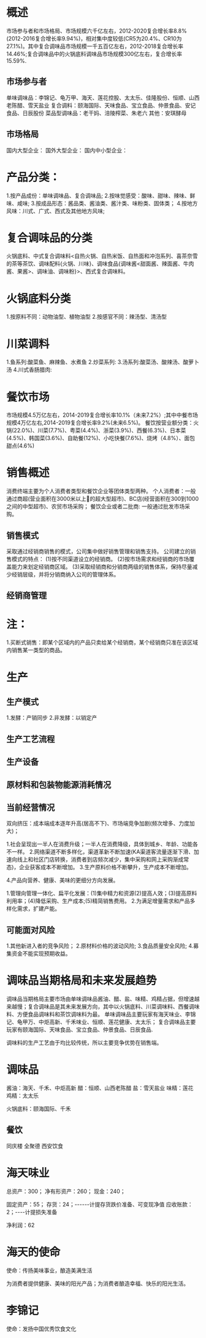 # 概述
市场参与者和市场格局、市场规模六千亿左右，2012-2020复合增长率8.8%(2012-2016复合增长率9.94%)，相对集中度较低(CR5为20.4%、CR10为27.1%)。其中复合调味品市场规模一千五百亿左右，2012-2018复合增长率14.46%;复合调味品中的火锅底料调味品市场规模300亿左右，复合增长率15.59%.

## 市场参与者
单味调味品：李锦记、龟万甲、海天、莲花控股、太太乐、佳隆股份、恒顺、山西老陈醋、雪天盐业
复合调料：颐海国际、天味食品、宝立食品、仲景食品、安记食品、日辰股份
菜品型调味品：老干妈、涪陵榨菜、朱老六
其他：安琪酵母

## 市场格局
国内大型企业：
国外大型企业：
国内中小型企业：

## 

# 产品分类：
  1.按产品成份：单味调味品、复合调味品;
  2.按味觉感受：酸味、甜味、辣味、鲜味、咸味;
  3.按成品形态：酱品类、酱油类、酱汁类、味粉类、固体类；
  4.按地方风味：川式、广式、西式及其他地方风味;

# 复合调味品的分类
火锅底料、中式复合调味料<自热火锅、自热米饭、自热面和冲泡系列、喜茶奈雪的茶等茶饮、调味配料{火锅、川味}、调味食品{调味酱<甜面酱、辣面酱、牛肉酱、果酱>、调味油、调味粉}>、西式复合调味料。

# 火锅底料分类
1.按原料不同：动物油型、植物油型
2.按感官不同：辣汤型、清汤型

# 川菜调料
1.鱼系列:酸菜鱼、麻辣鱼、水煮鱼
2.炒菜系列:
3.汤系列:酸菜汤、酸辣汤、酸萝卜汤
4.川式香肠腊肉:

# 餐饮市场
市场规模4.5万亿左右，2014-2019复合增长率10.1%（未来7.2%）;其中中餐市场规模4万亿左右,2014-2019复合增长率9.2%(未来6.5%)。
餐饮按营业额分类：火锅(22.0%)、川菜(7.7%)、粤菜(4.4%)、浙菜(3.9%)、西餐(6.3%)、日本菜(4.5%)、韩国菜(3.6%)、自助餐(12%)、小吃快餐(7.6%)、烧烤（4.8%）、面包甜点(4.6%)
# 销售概述
消费终端主要为个人消费者类型和餐饮企业等团体类型两种。
个人消费者：一般通过商超(营业面积在3000米以上的超大型超市)、BC店(经营面积在300到1000之间的中型超市)、农贸市场采购；
餐饮企业或者二批商: 一般通过批发市场采购。

## 销售模式
采取通过经销商销售的模式，公司集中做好销售管理和销售支持。
公司建立的销售模式的特点：
  (1)按不同渠道设立的经销商。
  (2)按市场需求和经销商的市场覆盖能力来划定经销商区域。
  (3)采取经销商和分销商两级的销售体系，保持尽量减少经销层级，并将分销商纳入公司的管理体系。
## 经销商管理 

# 注：
1.买断式销售：即某个区域内的产品只卖给某个经销商，某个经销商只准在该区域内销售某一类型的商品。

# 生产
## 生产模式
1.发酵：产销同步
2.非发酵：以销定产

## 生产工艺流程
## 生产设备

## 原材料和包装物能源消耗情况
## 当前经营情况
双向挤压：成本端成本逐年升高(居高不下)、市场端竞争加剧(频次增多、力度加大)；

1.社会呈现出一半人在消费升级；一半人在消费降级，具体到城乡、年龄、功能各不一样。
2.网络渠道不断多样化，渠道革新不断加速(KA渠道客流量逐渐下滑、加速向线上和社区门店转换，消费者到店频次减少，集中采购和网上采购渐成常态)，企业获客成本不断增加。
3.生产原料价格不断攀升，生产成本不断增加。

4.产品向营养、健康、美味的更细分方向发展。

1.管理向管理一体化、扁平化发展：(1)集中精力和资源(2)提高人效；(3)提高原料利用率；(4)降低采购、生产成本;(5)精简销售费用。
2.为满足增量需求和产品多样化需求，扩建产能。


## 可能面对风险
1.其他新进入者的竞争风险；
2.原材料价格的波动风险;
3.食品质量安全风险;
4.募集资金不能实现预期收益。

# 调味品当期格局和未来发展趋势
调味品当期格局主要市场由单味调味品酱油、醋、盐、味精、鸡精占据，但增速越来越慢；复合调味品是其未来发展方向，其中以火锅底料、川菜调味料、西餐调味料、方便食品调味料和茶饮调味料为最。
单味调味品主要玩家有海天味业、李锦记、龟甲万、中炬高新、千禾味业、恒顺、莲花健康、太太乐；
复合调味品主要玩家有颐海国际、天味食品、宝立食品、仲景食品、日辰食品.

调味料的生产工艺由于均比较传统，所以主要竞争优势在销售端。



# 调味品
酱油：海天、千禾、中炬高新
醋：恒顺、山西老陈醋
盐：雪天盐业
味精：莲花
鸡精：太太乐

火锅底料：颐海国际、千禾

## 餐饮
同庆楼
全聚德
西安饮食

# 海天味业
总资产：300；
净有形资产：260；
现金：240；

固定资产：55；
存货：24；------计提存货跌价准备、可变现净值
应收账款：2；----计提损失准备

净利润：62

# 海天的使命
使命：传扬美味事业，酿造美满生活

为消费者提供健康、美味的阳光产品；为消费者酿造幸福、快乐的阳光生活。

# 李锦记
使命：发扬中国优秀饮食文化


